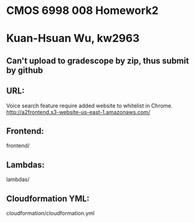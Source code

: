 # CMOS 6998 008 Homework2
# Kuan-Hsuan Wu, kw2963
## Can't upload to gradescope by zip, thus submit by github

## URL:
Voice search feature require added website to whitelist in Chrome.  
http://a2frontend.s3-website-us-east-1.amazonaws.com/  

## Frontend:
frontend/

## Lambdas:
lambdas/

## Cloudformation YML:
cloudformation/cloudformation.yml